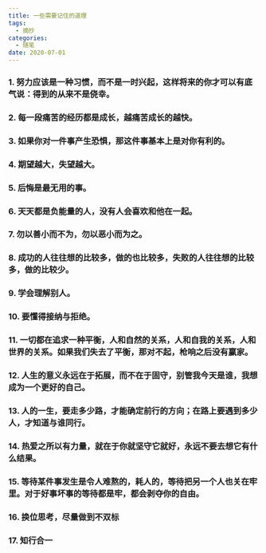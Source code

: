 ```yaml
---
title: 一些需要记住的道理
tags:
  - 摘抄
categories:
  - 随笔
date: 2020-07-01
---
```

### 1. 努力应该是一种习惯，而不是一时兴起，这样将来的你才可以有底气说：得到的从来不是侥幸。

### 2. 每一段痛苦的经历都是成长，越痛苦成长的越快。

### 3. 如果你对一件事产生恐惧，那这件事基本上是对你有利的。

### 4. 期望越大，失望越大。

### 5. 后悔是最无用的事。

### 6. 天天都是负能量的人，没有人会喜欢和他在一起。

### 7. 勿以善小而不为，勿以恶小而为之。

### 8. 成功的人往往想的比较多，做的也比较多，失败的人往往想的比较多，做的比较少。

### 9. 学会理解别人。

### 10. 要懂得接纳与拒绝。

### 11. 一切都在追求一种平衡，人和自然的关系，人和自我的关系，人和世界的关系。如果我们失去了平衡，那对不起，枪响之后没有赢家。

### 12. 人生的意义永远在于拓展，而不在于固守，别管我今天是谁，我想成为一个更好的自己。

### 13. 人的一生，要走多少路，才能确定前行的方向；在路上要遇到多少人，才知道与谁同行。

### 14. 热爱之所以有力量，就在于你就坚守它就好，永远不要去想它有什么结果。

### 15. 等待某件事发生是令人难熬的，耗人的，等待把另一个人也关在牢里。对于好事坏事的等待都是牢，都会剥夺你的自由。

### 16. 换位思考，尽量做到不双标

### 17. 知行合一
